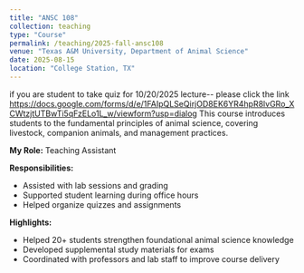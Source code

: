 ```yaml
---
title: "ANSC 108"
collection: teaching
type: "Course"
permalink: /teaching/2025-fall-ansc108
venue: "Texas A&M University, Department of Animal Science"
date: 2025-08-15
location: "College Station, TX"
---
```


if you are student to take quiz for 10/20/2025 lecture--  please click the link
https://docs.google.com/forms/d/e/1FAIpQLSeQirjOD8EK6YR4hpR8lvGRo_XCWtzjtUTBwTi5qFzELo1L_w/viewform?usp=dialog
This course introduces students to the fundamental principles of animal science, 
covering livestock, companion animals, and management practices.

**My Role:** Teaching Assistant  

**Responsibilities:**  
- Assisted with lab sessions and grading  
- Supported student learning during office hours  
- Helped organize quizzes and assignments  

**Highlights:**  
- Helped 20+ students strengthen foundational animal science knowledge  
- Developed supplemental study materials for exams  
- Coordinated with professors and lab staff to improve course delivery  

